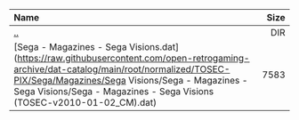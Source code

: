 |Name|Size|
|:---|---:|
|[..](../index.html)|DIR|
|[Sega - Magazines - Sega Visions.dat](https://raw.githubusercontent.com/open-retrogaming-archive/dat-catalog/main/root/normalized/TOSEC-PIX/Sega/Magazines/Sega Visions/Sega - Magazines - Sega Visions/Sega - Magazines - Sega Visions (TOSEC-v2010-01-02_CM).dat)|7583|
